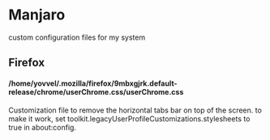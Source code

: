# Manjaro
custom configuration files for my system


## Firefox

#### /home/yovvel/.mozilla/firefox/9mbxgjrk.default-release/chrome/userChrome.css/userChrome.css
Customization file to remove the horizontal tabs bar on top of the screen.
to make it work, set toolkit.legacyUserProfileCustomizations.stylesheets to true in about:config.
